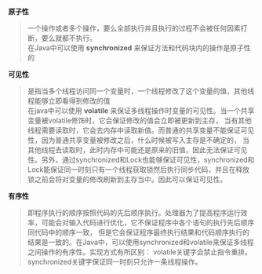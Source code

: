 **原子性**
> 一个操作或者多个操作，要么全部执行并且执行的过程不会被任何因素打断，要么就都不执行。
<br>在Java中可以使用  **synchronized**  来保证方法和代码块内的操作是原子性的

**可见性**
> 是指当多个线程访问同一个变量时，一个线程修改了这个变量的值，其他线程能够立即看得到修改的值
<br> 在java中可以使用 **volatile** 来保证多线程操作时变量的可见性。当一个共享变量被volatile修饰时，它会保证修改的值会立即被更新到主存，
当有其他线程需要读取时，它会去内存中读取新值。而普通的共享变量不能保证可见性，因为普通共享变量被修改之后，什么时候被写入主存是不确定的，
当其他线程去读取时，此时内存中可能还是原来的旧值，因此无法保证可见性。另外，通过synchronized和Lock也能够保证可见性，synchronized和
Lock能保证同一时刻只有一个线程获取锁然后执行同步代码，并且在释放锁之前会将对变量的修改刷新到主存当中。因此可以保证可见性。

**有序性**
> 即程序执行的顺序按照代码的先后顺序执行。处理器为了提高程序运行效率，可能会对输入代码进行优化，它不保证程序中各个语句的执行先后顺序同代码中的顺序一致，
但是它会保证程序最终执行结果和代码顺序执行的结果是一致的。在Java中，可以使用synchronized和volatile来保证多线程之间操作的有序性。实现方式有所区别：
volatile关键字会禁止指令重排。synchronized关键字保证同一时刻只允许一条线程操作。
